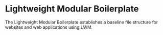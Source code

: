 # Lightweight Modular Boilerplate
The Lightweight Modular Boilerplate establishes a baseline file structure for websites and web applications using LWM.
